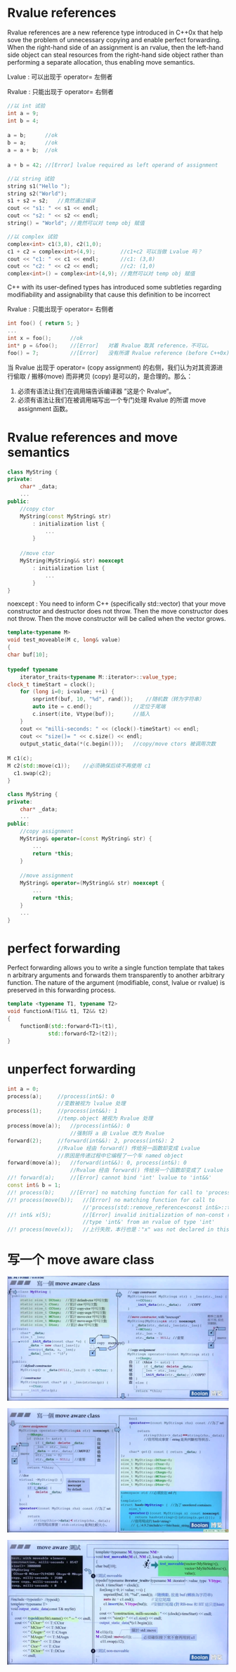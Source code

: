 # Rvalue references

Rvalue references are a new reference type introduced in C++0x that help sove the problem of unnecessary copying and enable perfect forwarding. When the right-hand side of an assignment is an rvalue, then the left-hand side object can steal resources from the right-hand side object rather than performing a separate allocation, thus enabling move semantics.

Lvalue : 可以出现于 operator= 左侧者

Rvalue : 只能出现于 operator= 右侧者

```cpp
//以 int 试验
int a = 9;
int b = 4;

a = b;		//ok
b = a;		//ok
a = a + b;	//ok

a + b = 42;	//[Error] lvalue required as left operand of assignment
```

```cpp
//以 string 试验
string s1("Hello ");
string s2("World");
s1 + s2 = s2;	//竟然通过编译
cout << "s1: " << s1 << endl;
cout << "s2: " << s2 << endl;
string() = "World";	//竟然可以对 temp obj 赋值
```

```cpp
//以 complex 试验
complex<int> c1(3,8), c2(1,0);
c1 + c2 = complex<int>(4,9);		//c1+c2 可以当做 Lvalue 吗？
cout << "c1: " << c1 << endl;		//c1: (3,8)
cout << "c2: " << c2 << endl;		//c2: (1,0)
complex<int>() = complex<int>(4,9);	//竟然可以对 temp obj 赋值
```

C++ with its user-defined types has introduced some subtleties regarding modifiability and assignability that cause this definition to be incorrect



Rvalue : 只能出现于 operator= 右侧者

```cpp
int foo() { return 5; }
...
int x = foo();		//ok
int* p = &foo();	//[Error]	对着 Rvalue 取其 reference，不可以。
foo() = 7;			//[Error]	没有所谓 Rvalue reference (before C++0x)
```

当 Rvalue 出现于 operator= (copy assignment) 的右侧，我们认为对其资源进行偷取 / 搬移(move) 而非拷贝 (copy) 是可以的，是合理的。那么：

1. 必须有语法让我们在调用端告诉编译器 ”这是个 Rvalue“。
2. 必须有语法让我们在被调用端写出一个专门处理 Rvalue 的所谓 move assignment 函数。



# Rvalue references and move semantics

```cpp
class MyString {
private:
    char* _data;
    ...
public:
    //copy ctor
    MyString(const MyString& str)
        : initialization list {
            ...
        }
    
    //move ctor
    MyString(MyString&& str) noexcept
        : initialization list {
            ...
        }
}
```

noexcept : You need to inform C++ (specifically std::vector) that your move constructor and destructor does not throw. Then the move constructor does not throw. Then the move constructor will be called when the vector grows.

```cpp
template<typename M>
void test_moveable(M c, long& value)
{
char buf[10];
    
typedef typename
    iterator_traits<typename M::iterator>::value_type;
clock_t timeStart = clock();
    for (long i=0; i<value; ++i) {
        snprintf(buf, 10, "%d", rand());	//随机数（转为字符串）
        auto ite = c.end();				//定位于尾端
        c.insert(ite, Vtype(buf));		//插入
    }
    cout << "milli-seconds: " << (clock()-timeStart) << endl;
    cout << "size()= " << c.size() << endl;
    output_static_data(*(c.begin()));	//copy/move ctors 被调用次数
    
M c1(c);
M c2(std::move(c1));	//必须确保后续不再使用 c1
  c1.swap(c2);
}
```

```cpp
class MyString {
private:
    char* _data;
    ...
public:
    //copy assignment
    MyString& operator=(const MyString& str) {
        ...
		return *this;
    }
    
    //move assignment
    MyString& operator=(MyString&& str) noexcept {
        ...
		return *this;
    }
    ...
}
```



# perfect forwarding

Perfect forwarding allows you to write a single function template that takes n arbitrary arguments and forwards them transparently to another arbitrary function. The nature of the argument (modifiable, const, lvalue or rvalue) is preserved in this forwarding process.

```cpp
template <typename T1, typename T2>
void functionA(T1&& t1, T2&& t2)
{
    functionB(std::forward<T1>(t1),
             std::forward<T2>(t2));
}
```



# unperfect forwarding

```cpp
int a = 0;
process(a);		//process(int&): 0
				//变数被视为 lvalue 处理
process(1);		//process(int&&): 1
				//temp.object 被视为 Rvalue 处理
process(move(a));	//process(int&&): 0
					//强制将 a 由 Lvalue 改为 Rvalue
forward(2);		//forward(int&&): 2, process(int&): 2
				//Rvalue 经由 forward() 传给另一函数却变成 Lvalue
				//原因是传递过程中它编程了一个车 named object
forward(move(a));	//forward(int&&): 0, process(int&): 0
					//Rvalue 经由 forward() 传给另一个函数却变成了 Lvalue
//! forward(a);		//[Error] cannot bind 'int' lvalue to 'int&&'
const int& b = 1;
//! process(b);		//[Error] no matching function for call to 'process(const int&)'
//! process(move(b));	//[Error] no matching function for call to
						//'process(std::remove_reference<const int&>::type)'
//! int& x(5);			//[Error] invalid initialization of non-const reference of
						//type 'int&' from an rvalue of type 'int'
//! process(move(x));	//上行失败，本行也是："x" was not declared in this scope
```



# 写一个 move aware class

![image-20230406231119105](assets/image-20230406231119105.png)



![image-20230406231032004](assets/image-20230406231032004.png)



![image-20230406231138779](assets/image-20230406231138779.png)